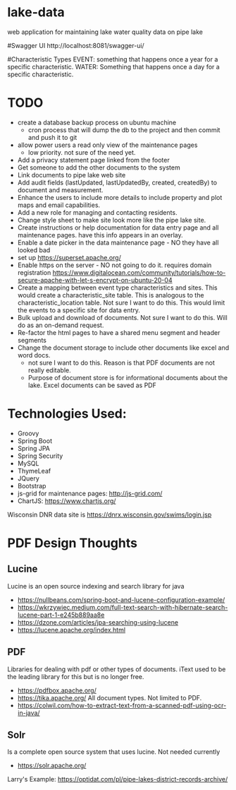 # lake-data
web application for maintaining lake water quality data on pipe lake

#Swagger UI
   http://localhost:8081/swagger-ui/

#Characteristic Types
  EVENT: something that happens once a year for a specific characteristic.
  WATER: Something that happens once a day for a specific characteristic.

# TODO
 - create a database backup process on ubuntu machine
    - cron process that will dump the db to the project and then commit and push it to git
 - allow power users a read only view of the maintenance pages
    - low priority. not sure of the need yet.
 - Add a privacy statement page linked from the footer
 - Get someone to add the other documents to the system
 - Link documents to pipe lake web site
 - Add audit fields (lastUpdated, lastUpdatedBy, created, createdBy) to document and measurement.
 - Enhance the users to include more details to include property and plot maps and email capabilities.
 - Add a new role for managing and contacting residents.
 - Change style sheet to make site look more like the pipe lake site.
 - Create instructions or help documentation for data entry page and all maintenance pages. have this info appears in an overlay.
 - Enable a date picker in the data maintenance page - NO they have all looked bad
 - set up https://superset.apache.org/
 - Enable https on the server - NO not going to do it. requires domain registration  https://www.digitalocean.com/community/tutorials/how-to-secure-apache-with-let-s-encrypt-on-ubuntu-20-04
 - Create a mapping between event type characteristics and sites. This would create a characteristic_site table.
   This is analogous to the characteristic_location table. Not sure I want to do this. This would limit the
   events to a specific site for data entry.
 - Bulk upload and download of documents. Not sure I want to do this. Will do as an on-demand request.
 - Re-factor the html pages to have a shared menu segment and header segments
 - Change the document storage to include other documents like excel and word docs.
   - not sure I want to do this. Reason is that PDF documents are not really editable. 
   - Purpose of document store is for informational documents about the lake. Excel documents can be saved as PDF

# Technologies Used:
- Groovy
- Spring Boot
- Spring JPA
- Spring Security
- MySQL
- ThymeLeaf
- JQuery
- Bootstrap
- js-grid for maintenance pages: http://js-grid.com/
- ChartJS: https://www.chartjs.org/

Wisconsin DNR data site is https://dnrx.wisconsin.gov/swims/login.jsp

# PDF Design Thoughts
## Lucine
Lucine is an open source indexing and search library for java
- https://nullbeans.com/spring-boot-and-lucene-configuration-example/
- https://wkrzywiec.medium.com/full-text-search-with-hibernate-search-lucene-part-1-e245b889aa8e
- https://dzone.com/articles/jpa-searching-using-lucene
- https://lucene.apache.org/index.html
## PDF
Libraries for dealing with pdf or other types of documents. iText used to be the leading 
library for this but is no longer free.
- https://pdfbox.apache.org/
- https://tika.apache.org/ All document types. Not limited to PDF.
- https://colwil.com/how-to-extract-text-from-a-scanned-pdf-using-ocr-in-java/
## Solr
Is a complete open source system that uses lucine. Not needed currently
- https://solr.apache.org/

Larry's Example: https://optidat.com/pl/pipe-lakes-district-records-archive/

